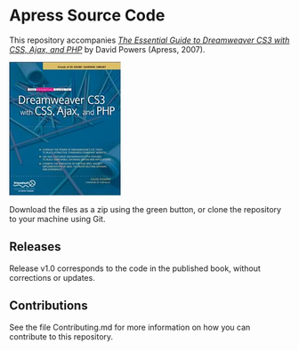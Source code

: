 # Apress Source Code

This repository accompanies [*The Essential Guide to Dreamweaver CS3 with CSS, Ajax, and PHP*](http://www.apress.com/9781590598597) by David Powers (Apress, 2007).

![Cover image](9781590598597.jpg)

Download the files as a zip using the green button, or clone the repository to your machine using Git.

## Releases

Release v1.0 corresponds to the code in the published book, without corrections or updates.

## Contributions

See the file Contributing.md for more information on how you can contribute to this repository.
